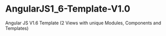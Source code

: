 # AngularJS1_6-Template-V1.0
Angular JS V1.6 Template (2 Views with unique Modules, Components and Templates) 
